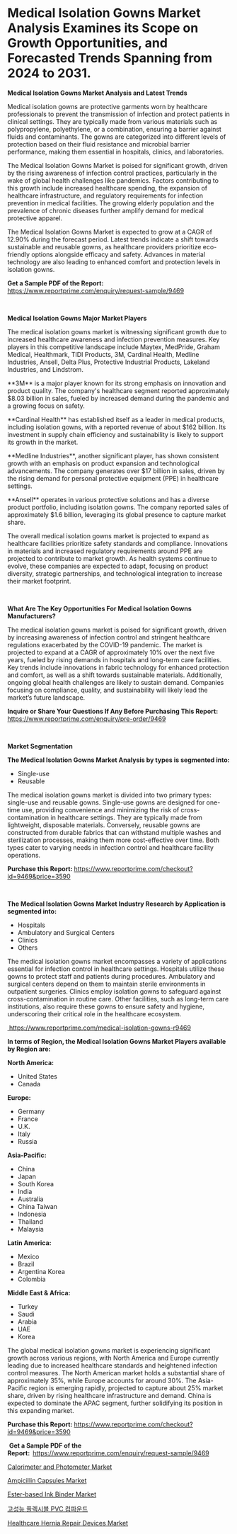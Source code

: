 <p><h1>Medical Isolation Gowns Market Analysis Examines its Scope on Growth Opportunities, and Forecasted Trends Spanning from 2024 to 2031.</h1></p><p><strong>Medical Isolation Gowns Market Analysis and Latest Trends</strong></p>
<p><p>Medical isolation gowns are protective garments worn by healthcare professionals to prevent the transmission of infection and protect patients in clinical settings. They are typically made from various materials such as polypropylene, polyethylene, or a combination, ensuring a barrier against fluids and contaminants. The gowns are categorized into different levels of protection based on their fluid resistance and microbial barrier performance, making them essential in hospitals, clinics, and laboratories.</p><p>The Medical Isolation Gowns Market is poised for significant growth, driven by the rising awareness of infection control practices, particularly in the wake of global health challenges like pandemics. Factors contributing to this growth include increased healthcare spending, the expansion of healthcare infrastructure, and regulatory requirements for infection prevention in medical facilities. The growing elderly population and the prevalence of chronic diseases further amplify demand for medical protective apparel. </p><p>The Medical Isolation Gowns Market is expected to grow at a CAGR of 12.90% during the forecast period. Latest trends indicate a shift towards sustainable and reusable gowns, as healthcare providers prioritize eco-friendly options alongside efficacy and safety. Advances in material technology are also leading to enhanced comfort and protection levels in isolation gowns.</p></p>
<p><strong>Get a Sample PDF of the Report:&nbsp;</strong> <a href="https://www.reportprime.com/enquiry/request-sample/9469">https://www.reportprime.com/enquiry/request-sample/9469</a></p>
<p>&nbsp;</p>
<p><strong>Medical Isolation Gowns Major Market Players</strong></p>
<p><p>The medical isolation gowns market is witnessing significant growth due to increased healthcare awareness and infection prevention measures. Key players in this competitive landscape include Maytex, MedPride, Graham Medical, Healthmark, TIDI Products, 3M, Cardinal Health, Medline Industries, Ansell, Delta Plus, Protective Industrial Products, Lakeland Industries, and Lindstrom.</p><p>**3M** is a major player known for its strong emphasis on innovation and product quality. The company's healthcare segment reported approximately $8.03 billion in sales, fueled by increased demand during the pandemic and a growing focus on safety.</p><p>**Cardinal Health** has established itself as a leader in medical products, including isolation gowns, with a reported revenue of about $162 billion. Its investment in supply chain efficiency and sustainability is likely to support its growth in the market.</p><p>**Medline Industries**, another significant player, has shown consistent growth with an emphasis on product expansion and technological advancements. The company generates over $17 billion in sales, driven by the rising demand for personal protective equipment (PPE) in healthcare settings.</p><p>**Ansell** operates in various protective solutions and has a diverse product portfolio, including isolation gowns. The company reported sales of approximately $1.6 billion, leveraging its global presence to capture market share.</p><p>The overall medical isolation gowns market is projected to expand as healthcare facilities prioritize safety standards and compliance. Innovations in materials and increased regulatory requirements around PPE are projected to contribute to market growth. As health systems continue to evolve, these companies are expected to adapt, focusing on product diversity, strategic partnerships, and technological integration to increase their market footprint.</p></p>
<p>&nbsp;</p>
<p><strong>What Are The Key Opportunities For Medical Isolation Gowns Manufacturers?</strong></p>
<p><p>The medical isolation gowns market is poised for significant growth, driven by increasing awareness of infection control and stringent healthcare regulations exacerbated by the COVID-19 pandemic. The market is projected to expand at a CAGR of approximately 10% over the next five years, fueled by rising demands in hospitals and long-term care facilities. Key trends include innovations in fabric technology for enhanced protection and comfort, as well as a shift towards sustainable materials. Additionally, ongoing global health challenges are likely to sustain demand. Companies focusing on compliance, quality, and sustainability will likely lead the market’s future landscape.</p></p>
<p><strong>Inquire or Share Your Questions If Any Before Purchasing This Report:</strong> <a href="https://www.reportprime.com/enquiry/pre-order/9469">https://www.reportprime.com/enquiry/pre-order/9469</a></p>
<p>&nbsp;</p>
<p><strong>Market Segmentation</strong></p>
<p><strong>The Medical Isolation Gowns Market Analysis by types is segmented into:</strong></p>
<p><ul><li>Single-use</li><li>Reusable</li></ul></p>
<p><p>The medical isolation gowns market is divided into two primary types: single-use and reusable gowns. Single-use gowns are designed for one-time use, providing convenience and minimizing the risk of cross-contamination in healthcare settings. They are typically made from lightweight, disposable materials. Conversely, reusable gowns are constructed from durable fabrics that can withstand multiple washes and sterilization processes, making them more cost-effective over time. Both types cater to varying needs in infection control and healthcare facility operations.</p></p>
<p><strong>Purchase this Report:&nbsp;</strong><a href="https://www.reportprime.com/checkout?id=9469&price=3590">https://www.reportprime.com/checkout?id=9469&price=3590</a></p>
<p>&nbsp;</p>
<p><strong>The Medical Isolation Gowns Market Industry Research by Application is segmented into:</strong></p>
<p><ul><li>Hospitals</li><li>Ambulatory and Surgical Centers</li><li>Clinics</li><li>Others</li></ul></p>
<p><p>The medical isolation gowns market encompasses a variety of applications essential for infection control in healthcare settings. Hospitals utilize these gowns to protect staff and patients during procedures. Ambulatory and surgical centers depend on them to maintain sterile environments in outpatient surgeries. Clinics employ isolation gowns to safeguard against cross-contamination in routine care. Other facilities, such as long-term care institutions, also require these gowns to ensure safety and hygiene, underscoring their critical role in the healthcare ecosystem.</p></p>
<p><a href="https://www.reportprime.com/medical-isolation-gowns-r9469">&nbsp;https://www.reportprime.com/medical-isolation-gowns-r9469</a></p>
<p><strong>In terms of Region, the Medical Isolation Gowns Market Players available by Region are:</strong></p>
<p>
    <p> <strong> North America: </strong>
        <ul>
            <li>United States</li>
            <li>Canada</li>
        </ul>
        </p> 
    <p> <strong> Europe: </strong>
        <ul>
            <li>Germany</li>
            <li>France</li>
            <li>U.K.</li>
            <li>Italy</li>
            <li>Russia</li>
        </ul>
        </p> 
    <p> <strong> Asia-Pacific: </strong>
        <ul>
            <li>China</li>
            <li>Japan</li>
            <li>South Korea</li>
            <li>India</li>
            <li>Australia</li>
            <li>China Taiwan</li>
            <li>Indonesia</li>
            <li>Thailand</li>
            <li>Malaysia</li>
        </ul>
        </p> 
    <p> <strong> Latin America: </strong>
        <ul>
            <li>Mexico</li>
            <li>Brazil</li>
            <li>Argentina Korea</li>
            <li>Colombia</li>
        </ul>
        </p> 
    <p> <strong> Middle East & Africa: </strong>
        <ul>
            <li>Turkey</li>
            <li>Saudi</li>
            <li>Arabia</li>
            <li>UAE</li>
            <li>Korea</li>
        </ul>
    </p>
    </p>
<p><p>The global medical isolation gowns market is experiencing significant growth across various regions, with North America and Europe currently leading due to increased healthcare standards and heightened infection control measures. The North American market holds a substantial share of approximately 35%, while Europe accounts for around 30%. The Asia-Pacific region is emerging rapidly, projected to capture about 25% market share, driven by rising healthcare infrastructure and demand. China is expected to dominate the APAC segment, further solidifying its position in this expanding market.</p></p>
<p><strong>Purchase this Report: </strong><a href="https://www.reportprime.com/checkout?id=9469&price=3590">https://www.reportprime.com/checkout?id=9469&price=3590</a></p>
<p>&nbsp;<strong>Get a Sample PDF of the Report:&nbsp;&nbsp;</strong><a href="https://www.reportprime.com/enquiry/request-sample/9469">https://www.reportprime.com/enquiry/request-sample/9469</a></p>
<p><strong></strong></p>
<p><p><a href="https://medium.com/@zolaj1ig/this-report-on-calorimeter-and-photometer-market-is-a-comprehensive-analysis-of-market-shares-8e487d1630cb">Calorimeter and Photometer Market</a></p><p><a href="https://issuu.com/reportprime-2/docs/ampicillin-capsules-market-size-203_816b87cf223230">Ampicillin Capsules Market</a></p><p><a href="https://issuu.com/reportprime-2/docs/ester-based-ink-binder-market-size-_f698926966b713">Ester-based Ink Binder Market</a></p><p><a href="https://medium.com/@pwhkjukf5/high-performance-flexible-pvc-compounds-market-%EC%9D%98-%EA%B8%80%EB%A1%9C%EB%B2%8C-%EC%8B%9C%EC%9E%A5-%EA%B0%9C%EC%9A%94%EB%8A%94-%EC%A0%84-%EC%84%B8%EA%B3%84-%EB%B0%8F-%EC%A3%BC%EC%9A%94-%EC%8B%9C%EC%9E%A5%EC%9D%98-%EC%82%B0%EC%97%85%EC%97%90-%EC%98%81%ED%96%A5%EC%9D%84-%EB%AF%B8%EC%B9%98%EB%8A%94-%EC%A3%BC%EC%9A%94-%ED%8A%B8%EB%A0%8C%EB%93%9C%EC%97%90-%EB%8C%80%ED%95%9C-1bd7fbeef9ca?postPublishedType=initial">고성능 플렉시블 PVC 컴파운드</a></p><p><a href="https://medium.com/@zolaj1ig/the-healthcare-hernia-repair-devices-industry-analysis-report-offers-a-comprehensive-and-current-a610f83d3c12">Healthcare Hernia Repair Devices Market</a></p></p>